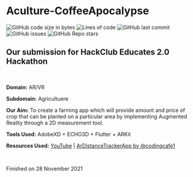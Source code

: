 # Aculture-CoffeeApocalypse

![GitHub code size in bytes](https://img.shields.io/github/languages/code-size/cynthiakonar/Aculture-CoffeeApocalypse?style=plastic) ![Lines of code](https://img.shields.io/tokei/lines/github/cynthiakonar/Aculture-CoffeeApocalypse?style=plastic) ![GitHub last commit](https://img.shields.io/github/last-commit/cynthiakonar/Aculture-CoffeeApocalypse?style=plastic) ![GitHub issues](https://img.shields.io/github/issues/cynthiakonar/Aculture-CoffeeApocalypse?style=plastic) ![GitHub Repo stars](https://img.shields.io/github/stars/cynthiakonar/Aculture-CoffeeApocalypse?style=plastic) 

## Our submission for HackClub Educates 2.0 Hackathon

<br>

**Domain:** AR/VR

**Subdomain:** Agricultuere

**Our Aim:** To create a farming app which will provide amount and price of crop that can be planted on a particular area by implementing Augmented Reality through a 2D measurement tool.

**Tools Used:** AdobeXD + ECHO3D + Flutter + ARKit

**Resources Used:** [YouTube](https://youtube.com) | 
[ArDistanceTrackerApp by @codingcafe1](https://github.com/codingcafe1/ArDistanceTrackerApp)

<br>

Finished on 28 November 2021